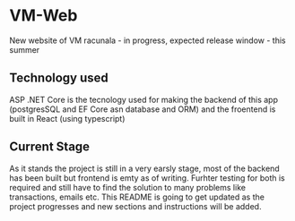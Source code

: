 # VM-Web
New website of VM racunala - in progress, expected release window - this summer
<h2>Technology used</h2>
ASP .NET Core is the tecnology used for making the backend of this app (postgresSQL and EF Core asn database and ORM) and the froentend is built in React (using typescript)
<h2>Current Stage</h2>
As it stands the project is still in a very earsly stage, most of the backend has been built but frontend is emty as of writing. Furhter testing for both is required and still have to find the solution to many problems like transactions, emails etc.
This README is going to get updated as the project progresses and new sections and instructions will be added.

